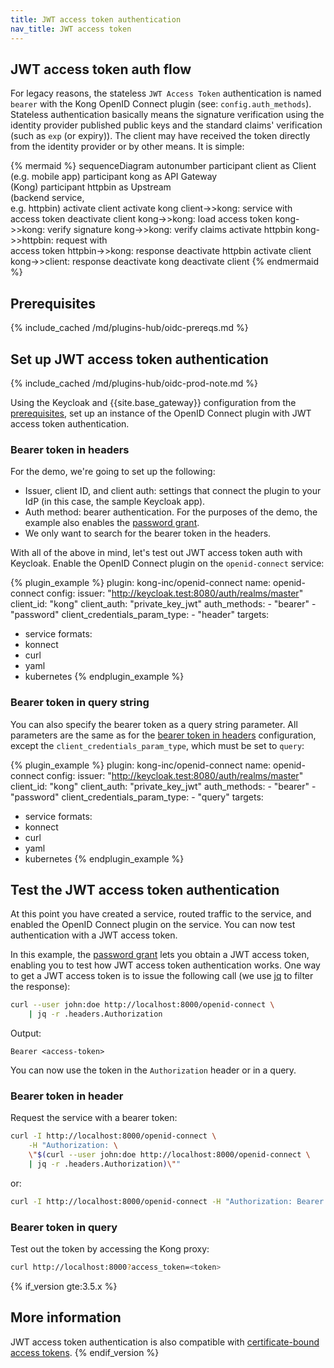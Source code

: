 ```yaml
---
title: JWT access token authentication
nav_title: JWT access token
---
```


## JWT access token auth flow

For legacy reasons, the stateless `JWT Access Token` authentication is named `bearer` with the Kong
OpenID Connect plugin (see: `config.auth_methods`). Stateless authentication basically means
the signature verification using the identity provider published public keys and the standard
claims' verification (such as `exp` (or expiry)). The client may have received the token directly
from the identity provider or by other means. It is simple:

<!--vale off-->
{% mermaid %}
sequenceDiagram
    autonumber
    participant client as Client <br>(e.g. mobile app)
    participant kong as API Gateway <br>(Kong)
    participant httpbin as Upstream <br>(backend service,<br> e.g. httpbin)
    activate client
    activate kong
    client->>kong: service with<br>access token
    deactivate client
    kong->>kong: load access token
    kong->>kong: verify signature
    kong->>kong: verify claims
    activate httpbin
    kong->>httpbin: request with<br>access token
    httpbin->>kong: response
    deactivate httpbin
    activate client
    kong->>client: response
    deactivate kong
    deactivate client
{% endmermaid %}
<!--vale on-->

## Prerequisites

{% include_cached /md/plugins-hub/oidc-prereqs.md %}

## Set up JWT access token authentication

{% include_cached /md/plugins-hub/oidc-prod-note.md %}

Using the Keycloak and {{site.base_gateway}} configuration from the [prerequisites](#prerequisites), 
set up an instance of the OpenID Connect plugin with JWT access token authentication.

### Bearer token in headers

For the demo, we're going to set up the following:
* Issuer, client ID, and client auth: settings that connect the plugin to your IdP (in this case, the sample Keycloak app).
* Auth method: bearer authentication. 
For the purposes of the demo, the example also enables the
[password grant](/hub/kong-inc/openid-connect/how-to/authentication/password-grant/).
* We only want to search for the bearer token in the headers.

With all of the above in mind, let's test out JWT access token auth with Keycloak. 
Enable the OpenID Connect plugin on the `openid-connect` service:

<!-- vale off-->
{% plugin_example %}
plugin: kong-inc/openid-connect
name: openid-connect
config:
  issuer: "http://keycloak.test:8080/auth/realms/master"
  client_id: "kong"
  client_auth: "private_key_jwt"
  auth_methods:
    - "bearer"
    - "password"
  client_credentials_param_type: 
    - "header"
targets:
  - service
formats:
  - konnect
  - curl
  - yaml
  - kubernetes
{% endplugin_example %}
<!--vale on -->

### Bearer token in query string 

You can also specify the bearer token as a query string parameter. 
All parameters are the same as for the 
[bearer token in headers](#bearer-token-in-headers) configuration,
except the `client_credentials_param_type`, which must be set to `query`:

<!-- vale off-->
{% plugin_example %}
plugin: kong-inc/openid-connect
name: openid-connect
config:
  issuer: "http://keycloak.test:8080/auth/realms/master"
  client_id: "kong"
  client_auth: "private_key_jwt"
  auth_methods:
    - "bearer"
    - "password"
  client_credentials_param_type: 
    - "query"
targets:
  - service
formats:
  - konnect
  - curl
  - yaml
  - kubernetes
{% endplugin_example %}
<!--vale on -->

## Test the JWT access token authentication

At this point you have created a service, routed traffic to the service, and 
enabled the OpenID Connect plugin on the service. You can now test authentication with a JWT access token.

In this example, the [password grant](/hub/kong-inc/openid-connect/how-to/authentication/password-grant/) 
lets you obtain a JWT access token, enabling you to test how JWT access token authentication works. 
One way to get a JWT access token is to issue the following call 
(we use [jq](https://stedolan.github.io/jq/) to filter the response):

```bash
curl --user john:doe http://localhost:8000/openid-connect \
    | jq -r .headers.Authorization
```

Output:
```
Bearer <access-token>
```

You can now use the token in the `Authorization` header or in a query.

### Bearer token in header
Request the service with a bearer token:

```sh
curl -I http://localhost:8000/openid-connect \
    -H "Authorization: \
    \"$(curl --user john:doe http://localhost:8000/openid-connect \
    | jq -r .headers.Authorization)\""
```

or:
```sh
curl -I http://localhost:8000/openid-connect -H "Authorization: Bearer <access-token>"
```

### Bearer token in query

Test out the token by accessing the Kong proxy:

```bash
curl http://localhost:8000?access_token=<token>
```

{% if_version gte:3.5.x %}
## More information

JWT access token authentication is also compatible with [certificate-bound access tokens](/hub/kong-inc/openid-connect/how-to/cert-bound-access-tokens/).
{% endif_version %}